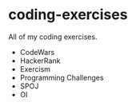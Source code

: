 # coding-exercises
All of my coding exercises.

* CodeWars
* HackerRank
* Exercism
* Programming Challenges
* SPOJ
* OI
